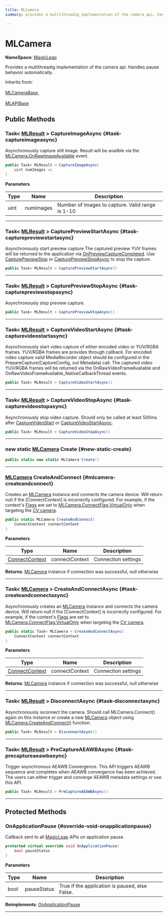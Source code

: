 ```yaml
---
title: MLCamera
summary: provides a multithreadig implementation of the camera api. handles pause behavior automatically. 

---
```


# MLCamera



**NameSpace:** 
[MagicLeap](/unity-api/api/UnityEngine.XR.MagicLeap/UnityEngine.XR.MagicLeap.md) 


Provides a multithreadig implementation of the camera api. Handles pause behavior automatically.   


Inherits from: <br></br>[MLCameraBase](/unity-api/api/UnityEngine.XR.MagicLeap/MLCameraBase/UnityEngine.XR.MagicLeap.MLCameraBase.md),<br></br>[MLAPIBase](/unity-api/api/UnityEngine.XR.MagicLeap/UnityEngine.XR.MagicLeap.MLAPIBase.md)




## Public Methods

### Task&lt; [MLResult](/unity-api/api/UnityEngine.XR.MagicLeap/UnityEngine.XR.MagicLeap.MLResult.md) &gt; CaptureImageAsync {#task-captureimageasync}

Asynchronously capture still image. Result will be availble via the [MLCamera.OnRawImageAvailable](/unity-api/api/UnityEngine.XR.MagicLeap/MLCameraBase/UnityEngine.XR.MagicLeap.MLCameraBase.md#mlcameraoncapturedframeavailabledelegate-onrawimageavailable) event. 

```csharp
public Task< MLResult > CaptureImageAsync(
    uint numImages =1
)
```


**Parameters**

| Type | Name  | Description  | 
|--|--|--|
| uint |numImages|Number of images to capture. Valid range is 1-10|






-----------

### Task&lt; [MLResult](/unity-api/api/UnityEngine.XR.MagicLeap/UnityEngine.XR.MagicLeap.MLResult.md) &gt; CapturePreviewStartAsync {#task-capturepreviewstartasync}

Asynchronously start preview capture The captured preview YUV frames will be returned to the application via [OnPreviewCaptureCompleted](/unity-api/api/UnityEngine.XR.MagicLeap/MLCameraBase/UnityEngine.XR.MagicLeap.MLCameraBase.md#mlcameraonpreviewcapturecompleteddelegate-onpreviewcapturecompleted). Use [CapturePreviewStop](/unity-api/api/UnityEngine.XR.MagicLeap/MLCameraBase/UnityEngine.XR.MagicLeap.MLCameraBase.md#mlresult-capturepreviewstop) or [CapturePreviewStopAsync](/unity-api/api/UnityEngine.XR.MagicLeap/UnityEngine.XR.MagicLeap.MLCamera.md#task-capturepreviewstopasync) to stop the capture. 

```csharp
public Task< MLResult > CapturePreviewStartAsync()
```






-----------

### Task&lt; [MLResult](/unity-api/api/UnityEngine.XR.MagicLeap/UnityEngine.XR.MagicLeap.MLResult.md) &gt; CapturePreviewStopAsync {#task-capturepreviewstopasync}

Asynchronously stop preview capture. 

```csharp
public Task< MLResult > CapturePreviewStopAsync()
```






-----------

### Task&lt; [MLResult](/unity-api/api/UnityEngine.XR.MagicLeap/UnityEngine.XR.MagicLeap.MLResult.md) &gt; CaptureVideoStartAsync {#task-capturevideostartasync}

Asynchronously start video capture of either encoded video or YUV/RGBA frames. YUV/RGBA frames are provides through callback. For encoded video capture valid MediaRecorder object should be configured in the PrepareCapture(CaptureConfig, out Metadata) call. The captured video YUV/RGBA frames will be returned via the OnRawVideoFrameAvailable and OnRawVideoFrameAvailable&#95;NativeCallbackThread events. 

```csharp
public Task< MLResult > CaptureVideoStartAsync()
```






-----------

### Task&lt; [MLResult](/unity-api/api/UnityEngine.XR.MagicLeap/UnityEngine.XR.MagicLeap.MLResult.md) &gt; CaptureVideoStopAsync {#task-capturevideostopasync}

Asynchronously stop video capture. Should only be called at least 500ms after [CaptureVideoStart](/unity-api/api/UnityEngine.XR.MagicLeap/MLCameraBase/UnityEngine.XR.MagicLeap.MLCameraBase.md#mlresult-capturevideostart) or [CaptureVideoStartAsync](/unity-api/api/UnityEngine.XR.MagicLeap/UnityEngine.XR.MagicLeap.MLCamera.md#task-capturevideostartasync). 

```csharp
public Task< MLResult > CaptureVideoStopAsync()
```






-----------

### new static [MLCamera](/unity-api/api/UnityEngine.XR.MagicLeap/UnityEngine.XR.MagicLeap.MLCamera.md) Create {#new-static-create}

```csharp
public static new static MLCamera Create()
```






-----------

### [MLCamera](/unity-api/api/UnityEngine.XR.MagicLeap/UnityEngine.XR.MagicLeap.MLCamera.md) CreateAndConnect {#mlcamera-createandconnect}

Creates an [MLCamera](/unity-api/api/UnityEngine.XR.MagicLeap/UnityEngine.XR.MagicLeap.MLCamera.md) instance and connects the camera device. Will return null if the [ConnectContext] is incorrectly configured. For example, if the context's [Flags](/unity-api/api/UnityEngine.XR.MagicLeap/MLCameraBase/UnityEngine.XR.MagicLeap.MLCameraBase.ConnectContext.md#connectflag-flags) are set to [MLCamera.ConnectFlag.VirtualOnly](/unity-api/api/UnityEngine.XR.MagicLeap/MLCameraBase/UnityEngine.XR.MagicLeap.MLCameraBase.md#enums-connectflag) when targeting the [CV camera](/unity-api/api/UnityEngine.XR.MagicLeap/MLCameraBase/UnityEngine.XR.MagicLeap.MLCameraBase.md#enums-cv). 

```csharp
public static MLCamera CreateAndConnect(
    ConnectContext connectContext
)
```


**Parameters**

| Type | Name  | Description  | 
|--|--|--|
| [ConnectContext](/unity-api/api/UnityEngine.XR.MagicLeap/MLCameraBase/UnityEngine.XR.MagicLeap.MLCameraBase.ConnectContext.md) |connectContext|Connection settings|






**Returns**: [MLCamera](/unity-api/api/UnityEngine.XR.MagicLeap/UnityEngine.XR.MagicLeap.MLCamera.md) instance if connection was successful, null otherwise



-----------

### Task&lt; [MLCamera](/unity-api/api/UnityEngine.XR.MagicLeap/UnityEngine.XR.MagicLeap.MLCamera.md) &gt; CreateAndConnectAsync {#task-createandconnectasync}

Asynchronously creates an [MLCamera](/unity-api/api/UnityEngine.XR.MagicLeap/UnityEngine.XR.MagicLeap.MLCamera.md) instance and connects the camera device. Will return null if the [ConnectContext] is incorrectly configured. For example, if the context's [Flags](/unity-api/api/UnityEngine.XR.MagicLeap/MLCameraBase/UnityEngine.XR.MagicLeap.MLCameraBase.ConnectContext.md#connectflag-flags) are set to [MLCamera.ConnectFlag.VirtualOnly](/unity-api/api/UnityEngine.XR.MagicLeap/MLCameraBase/UnityEngine.XR.MagicLeap.MLCameraBase.md#enums-connectflag) when targeting the [CV camera](/unity-api/api/UnityEngine.XR.MagicLeap/MLCameraBase/UnityEngine.XR.MagicLeap.MLCameraBase.md#enums-cv). 

```csharp
public static Task< MLCamera > CreateAndConnectAsync(
    ConnectContext connectContext
)
```


**Parameters**

| Type | Name  | Description  | 
|--|--|--|
| [ConnectContext](/unity-api/api/UnityEngine.XR.MagicLeap/MLCameraBase/UnityEngine.XR.MagicLeap.MLCameraBase.ConnectContext.md) |connectContext|Connection settings|






**Returns**: [MLCamera](/unity-api/api/UnityEngine.XR.MagicLeap/UnityEngine.XR.MagicLeap.MLCamera.md) instance if connection was successful, null otherwise



-----------

### Task&lt; [MLResult](/unity-api/api/UnityEngine.XR.MagicLeap/UnityEngine.XR.MagicLeap.MLResult.md) &gt; DisconnectAsync {#task-disconnectasync}

Asynchronously isconnect the camera. Should call MLCamera.Connect() again on this instance or create a new [MLCamera](/unity-api/api/UnityEngine.XR.MagicLeap/UnityEngine.XR.MagicLeap.MLCamera.md) object using [MLCamera.CreateAndConnect()](/unity-api/api/UnityEngine.XR.MagicLeap/UnityEngine.XR.MagicLeap.MLCamera.md#mlcamera-createandconnect) function. 

```csharp
public Task< MLResult > DisconnectAsync()
```






-----------

### Task&lt; [MLResult](/unity-api/api/UnityEngine.XR.MagicLeap/UnityEngine.XR.MagicLeap.MLResult.md) &gt; PreCaptureAEAWBAsync {#task-precaptureaeawbasync}

Trigger asynchronous AEAWB Convergence. This API triggers AEAWB sequence and completes when AEAWB convergence has been achieved. The users can either trigger and converge AEAWB metadata settings or use this API. 

```csharp
public Task< MLResult > PreCaptureAEAWBAsync()
```






-----------

## Protected Methods

### OnApplicationPause {#override-void-onapplicationpause}

Callback sent to all [MagicLeap](/unity-api/api/UnityEngine.XR.MagicLeap/UnityEngine.XR.MagicLeap.md) APIs on application pause. 

```csharp
protected virtual override void OnApplicationPause(
    bool pauseStatus
)
```


**Parameters**

| Type | Name  | Description  | 
|--|--|--|
| bool |pauseStatus|True if the application is paused, else False. |




**Reimplements**: [OnApplicationPause](/unity-api/api/UnityEngine.XR.MagicLeap/UnityEngine.XR.MagicLeap.MLAPIBase.md#void-onapplicationpause)



-----------

